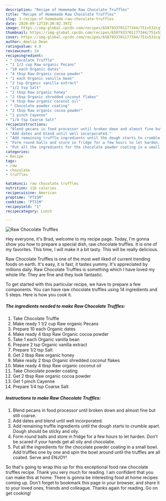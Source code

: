 ```yaml
---
description: "Recipe of Homemade Raw Chocolate Truffles"
title: "Recipe of Homemade Raw Chocolate Truffles"
slug: 3-recipe-of-homemade-raw-chocolate-truffles
date: 2020-09-12T19:30:02.397Z
image: https://img-global.cpcdn.com/recipes/6587933701177344/751x532cq70/raw-chocolate-truffles-recipe-main-photo.jpg
thumbnail: https://img-global.cpcdn.com/recipes/6587933701177344/751x532cq70/raw-chocolate-truffles-recipe-main-photo.jpg
cover: https://img-global.cpcdn.com/recipes/6587933701177344/751x532cq70/raw-chocolate-truffles-recipe-main-photo.jpg
author: Amelia Dean
ratingvalue: 4.9
reviewcount: 14
recipeingredient:
- " Chocolate Truffle"
- "1 1/2 cup Raw organic Pecans"
- "10 each Organic dates"
- "4 tbsp Raw Organic cocoa powder"
- "1 each Organic vanilla bean"
- "2 tsp Organic vanilla extract"
- "1/2 tsp Salt"
- "2 tbsp Raw organic honey"
- "2 tbsp Organic shredded coconut flakes"
- "4 tbsp Raw organic coconut oil"
- " Chocolate powder coating"
- "2 tbsp Raw organic cocoa powder"
- "1 pinch Cayenne"
- "1/4 tsp Coarse Salt"
recipeinstructions:
- "Blend pecans in food processor until broken down and almost fine but still coarse."
- "Add dates and blend until well incorporated."
- "Add remaining truffle ingredients until the dough starts to crumble apart. Dough should be sticky and oily."
- "Form round balls and store in fridge for a few hours to let harden. Don&#39;t be scared if your hands get all oily and chocolatie."
- "Put all the ingredients for the chocolate powder coating in a small bowl. Add truffles one by one and spin the bowl around until the truffles are all coated. Serve and ENJOY!"
categories:
- Recipe
tags:
- raw
- chocolate
- truffles

katakunci: raw chocolate truffles 
nutrition: 116 calories
recipecuisine: American
preptime: "PT15M"
cooktime: "PT31M"
recipeyield: "1"
recipecategory: Lunch

---
```



![Raw Chocolate Truffles](https://img-global.cpcdn.com/recipes/6587933701177344/751x532cq70/raw-chocolate-truffles-recipe-main-photo.jpg)

Hey everyone, it's Brad, welcome to my recipe page. Today, I'm gonna show you how to prepare a special dish, raw chocolate truffles. It is one of my favorites. This time, I will make it a bit tasty. This will be really delicious.



Raw Chocolate Truffles is one of the most well liked of current trending foods on earth. It's easy, it is fast, it tastes yummy. It's appreciated by millions daily. Raw Chocolate Truffles is something which I have loved my whole life. They are fine and they look fantastic.


To get started with this particular recipe, we have to prepare a few components. You can have raw chocolate truffles using 14 ingredients and 5 steps. Here is how you cook it.

##### The ingredients needed to make Raw Chocolate Truffles:

1. Take  Chocolate Truffle
1. Make ready 1 1/2 cup Raw organic Pecans
1. Prepare 10 each Organic dates
1. Make ready 4 tbsp Raw Organic cocoa powder
1. Take 1 each Organic vanilla bean
1. Prepare 2 tsp Organic vanilla extract
1. Prepare 1/2 tsp Salt
1. Get 2 tbsp Raw organic honey
1. Make ready 2 tbsp Organic shredded coconut flakes
1. Make ready 4 tbsp Raw organic coconut oil
1. Take  Chocolate powder coating
1. Get 2 tbsp Raw organic cocoa powder
1. Get 1 pinch Cayenne
1. Prepare 1/4 tsp Coarse Salt




##### Instructions to make Raw Chocolate Truffles:

1. Blend pecans in food processor until broken down and almost fine but still coarse.
1. Add dates and blend until well incorporated.
1. Add remaining truffle ingredients until the dough starts to crumble apart. Dough should be sticky and oily.
1. Form round balls and store in fridge for a few hours to let harden. Don&#39;t be scared if your hands get all oily and chocolatie.
1. Put all the ingredients for the chocolate powder coating in a small bowl. Add truffles one by one and spin the bowl around until the truffles are all coated. Serve and ENJOY!




So that's going to wrap this up for this exceptional food raw chocolate truffles recipe. Thank you very much for reading. I am confident that you can make this at home. There is gonna be interesting food at home recipes coming up. Don't forget to bookmark this page in your browser, and share it to your loved ones, friends and colleague. Thanks again for reading. Go on get cooking!
